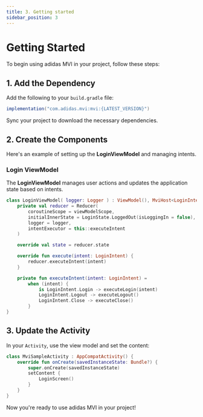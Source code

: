 ```yaml
---
title: 3. Getting started
sidebar_position: 3
---
```


# Getting Started

To begin using adidas MVI in your project, follow these steps:

## 1. Add the Dependency

Add the following to your `build.gradle` file:

```gradle
implementation("com.adidas.mvi:mvi:{LATEST_VERSION}")
```

Sync your project to download the necessary dependencies.

## 2. Create the Components

Here's an example of setting up the **LoginViewModel** and managing intents.

### Login ViewModel

The **LoginViewModel** manages user actions and updates the application state based on intents.

```kotlin
class LoginViewModel( logger: Logger ) : ViewModel(), MviHost<LoginIntent, State<LoginState, LoginSideEffect>> {
    private val reducer = Reducer(
        coroutineScope = viewModelScope,
        initialInnerState = LoginState.LoggedOut(isLoggingIn = false),
        logger = logger,
        intentExecutor = this::executeIntent
    )

    override val state = reducer.state

    override fun execute(intent: LoginIntent) {
        reducer.executeIntent(intent)
    }

    private fun executeIntent(intent: LoginIntent) =
        when (intent) {
            is LoginIntent.Login -> executeLogin(intent)
            LoginIntent.Logout -> executeLogout()
            LoginIntent.Close -> executeClose()
        }
}
```

## 3. Update the Activity

In your `Activity`, use the view model and set the content:

```kotlin
class MviSampleActivity : AppCompatActivity() {
    override fun onCreate(savedInstanceState: Bundle?) {
        super.onCreate(savedInstanceState)
        setContent {
            LoginScreen()
        }
    }
}
```

Now you're ready to use adidas MVI in your project!
